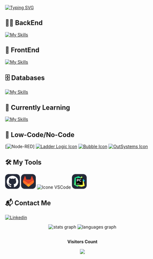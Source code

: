 [![Typing SVG](https://readme-typing-svg.demolab.com?font=Fira+Code&pause=1000&color=19784C&width=435&lines=Hi%2C+everyone!+I'm+Winissius.;Welcome+to+my+Github+profile!+)](https://git.io/typing-svg)


## 👨‍💻 BackEnd

[![My Skills](https://skillicons.dev/icons?i=python,java,gcp,docker,js)](https://skillicons.dev)

## 🎨 FrontEnd

[![My Skills](https://skillicons.dev/icons?i=django,flask,react,grafana)](https://skillicons.dev)

## 🗄️ Databases

[![My Skills](https://skillicons.dev/icons?i=firebase,mongodb,mysql)](https://skillicons.dev)


## 🚀 Currently Learning

[![My Skills](https://skillicons.dev/icons?i=ai,pytorch,sklearn,tensorflow)](https://skillicons.dev)

## 🔧 Low-Code/No-Code

[<img height="48px" width="48px" alt="Node-RED" src="https://nodered.org/about/resources/media/node-red-icon-2.png" />]
[<img height="48px" width="48px" alt="Ladder Logic Icon" src="https://play-lh.googleusercontent.com/Hm9cx-Sl9KxRFO6rEzXDiM-CFEUIew58QztaBmro1GcgVaVHaYuzohuU0HLoy2kI-g=w240-h480-rw" />](https://ladderlogicworld.com/ladder-logic-basics/)
[<img height="48px" width="48px" alt="Bubble Icon" src="https://fiverr-res.cloudinary.com/images/q_auto,f_auto/gigs/209915741/original/078aad966dd5a696f585485c46c0b7f3c20bbed3/develop-a-web-application-using-bubble.jpg" />](https://bubble.io)
[<img height="48px" width="48px" alt="OutSystems Icon" src="https://github.com/user-attachments/assets/85a71121-7a2c-4d67-805b-a983600e4872" />](https://www.outsystems.com)


## 🛠️ My Tools


[<img height="48px" width="48px" alt="Icone GitHub" src="https://raw.githubusercontent.com/tandpfun/skill-icons/main/icons/Github-Dark.svg"/>](https://github.com)
[<img height="48px" width="48px" alt="Icone GitLab" src="https://raw.githubusercontent.com/tandpfun/skill-icons/main/icons/GitLab-Dark.svg"/>](https://gitlab.com)
<img height="48px" width="48px" alt="Icone VSCode" src="https://skillicons.dev/icons?i=vscode"/>
[<img height="48px" width="48px" alt="Icone PyCharm" src="https://raw.githubusercontent.com/tandpfun/skill-icons/main/icons/PyCharm-Dark.svg"/>](https://pycharm.com)

## 📬 Contact Me

[<img alt="Linkedin" src="https://img.shields.io/badge/-linkedin-%230077B5?style=for-the-badge&logo=linkedin&logoColor=white"/>](https://www.linkedin.com/in/winissius-machado/)

<div align="center">
  <img src="https://github-readme-stats.vercel.app/api?username=winissius&hide_title=false&hide_rank=false&show_icons=true&include_all_commits=true&count_private=true&disable_animations=false&theme=merko&locale=en&hide_border=true&order=1" height="150" alt="stats graph"  />
  <img src="https://github-readme-stats.vercel.app/api/top-langs?username=winissius&locale=en&hide_title=false&layout=compact&card_width=320&langs_count=5&theme=merko&hide_border=true&order=2" height="150" alt="languages graph"  />
</div>

<div align="center">
  <br><p align="center"><b>Visitors Count</b></p>  
  <p align="center"><img align="center" src="https://profile-counter.glitch.me/{winissius}/count.svg" /></p> 
  <br>
</div>


